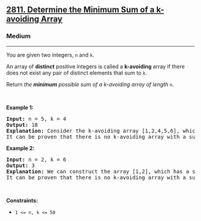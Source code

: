 <h2><a href="https://leetcode.com/problems/determine-the-minimum-sum-of-a-k-avoiding-array">2811. Determine the Minimum Sum of a k-avoiding Array</a></h2><h3>Medium</h3><hr><p>You are given two integers,&nbsp;<code>n</code> and <code>k</code>.</p>

<p>An array of <strong>distinct</strong> positive integers is called a <b>k-avoiding</b> array if there does not exist any pair of distinct elements that sum to <code>k</code>.</p>

<p>Return <em>the <strong>minimum</strong> possible sum of a k-avoiding array of length </em><code>n</code>.</p>

<p>&nbsp;</p>
<p><strong class="example">Example 1:</strong></p>

<pre>
<strong>Input:</strong> n = 5, k = 4
<strong>Output:</strong> 18
<strong>Explanation:</strong> Consider the k-avoiding array [1,2,4,5,6], which has a sum of 18.
It can be proven that there is no k-avoiding array with a sum less than 18.
</pre>

<p><strong class="example">Example 2:</strong></p>

<pre>
<strong>Input:</strong> n = 2, k = 6
<strong>Output:</strong> 3
<strong>Explanation:</strong> We can construct the array [1,2], which has a sum of 3.
It can be proven that there is no k-avoiding array with a sum less than 3.
</pre>

<p>&nbsp;</p>
<p><strong>Constraints:</strong></p>

<ul>
	<li><code>1 &lt;= n, k &lt;= 50</code></li>
</ul>
